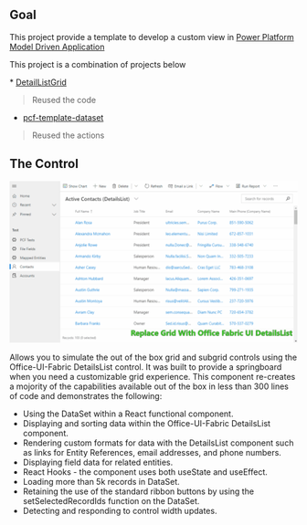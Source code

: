 ## Goal

This project provide a template to develop a custom view in [Power Platform](https://powerplatform.microsoft.com/en-us/) [Model Driven Application](https://docs.microsoft.com/en-us/powerapps/maker/model-driven-apps/model-driven-app-overview)

This project is a combination of projects below

* [DetailListGrid](https://github.com/rwilson504/PCFControls/tree/master/DetailListGrid) 
> Reused the code  
* [pcf-template-dataset](https://github.com/rajyraman/pcf-template-dataset) 
> Reused the actions 

## The Control

![DetailsList Grid Control](https://github.com/rwilson504/Blogger/blob/master/Office-Fabric-UI-DetailsList-PCF/office-fabric-ui-detailslist.gif?raw=true)

Allows you to simulate the out of the box grid and subgrid controls using the Office-UI-Fabric DetailsList control.  It was built to provide a springboard when you need a customizable grid experience.  This component re-creates a mojority of the capabilities available out of the box in less than 300 lines of code and demonstrates the following: 

* Using the DataSet within a React functional component.
* Displaying and sorting data within the Office-UI-Fabric DetailsList component.
* Rendering custom formats for data with the DetailsList component such as links for Entity References, email addresses, and phone numbers.
* Displaying field data for related entities.
* React Hooks - the component uses both useState and useEffect.
* Loading more than 5k records in DataSet.
* Retaining the use of the standard ribbon buttons by using the setSelectedRecordIds function on the DataSet.
* Detecting and responding to control width updates.